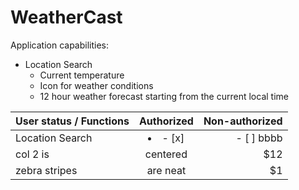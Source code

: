 # WeatherCast
Application capabilities:
* Location Search
  * Current temperature
  * Icon for weather conditions
  * 12 hour weather forecast starting from the current local time

| User status / Functions        | Authorized           | Non-authorized  |
| ------------- |:-------------:| -----:|
| Location Search      | <li>- [x]</li> | - [ ] bbbb |
| col 2 is      | centered      |   $12 |
| zebra stripes | are neat      |    $1 |

  
